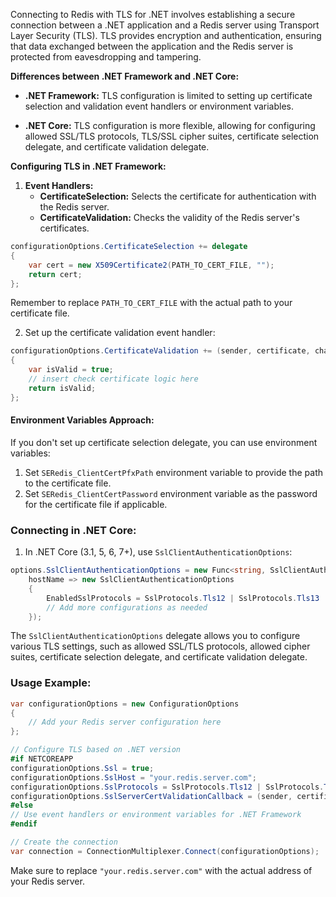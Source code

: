 Connecting to Redis with TLS for .NET involves establishing a secure connection between a .NET application and a Redis server using Transport Layer Security (TLS). TLS provides encryption and authentication, ensuring that data exchanged between the application and the Redis server is protected from eavesdropping and tampering.

**Differences between .NET Framework and .NET Core:**

- **.NET Framework:** TLS configuration is limited to setting up certificate selection and validation event handlers or environment variables.

- **.NET Core:** TLS configuration is more flexible, allowing for configuring allowed SSL/TLS protocols, TLS/SSL cipher suites, certificate selection delegate, and certificate validation delegate.

**Configuring TLS in .NET Framework:**

1. **Event Handlers:**
   - **CertificateSelection:** Selects the certificate for authentication with the Redis server.
   - **CertificateValidation:** Checks the validity of the Redis server's certificates.
 
```csharp
configurationOptions.CertificateSelection += delegate 
{
    var cert = new X509Certificate2(PATH_TO_CERT_FILE, "");
    return cert;
};
```
Remember to replace `PATH_TO_CERT_FILE` with the actual path to your certificate file.

2. Set up the certificate validation event handler:

```csharp
configurationOptions.CertificateValidation += (sender, certificate, chain, errors) =>
{
    var isValid = true;
    // insert check certificate logic here
    return isValid;
};
```

#### Environment Variables Approach:

If you don't set up certificate selection delegate, you can use environment variables:

1. Set `SERedis_ClientCertPfxPath` environment variable to provide the path to the certificate file.
2. Set `SERedis_ClientCertPassword` environment variable as the password for the certificate file if applicable.

### Connecting in .NET Core:

1. In .NET Core (3.1, 5, 6, 7+), use `SslClientAuthenticationOptions`:

```csharp
options.SslClientAuthenticationOptions = new Func<string, SslClientAuthenticationOptions>(
    hostName => new SslClientAuthenticationOptions
    {
        EnabledSslProtocols = SslProtocols.Tls12 | SslProtocols.Tls13
        // Add more configurations as needed
    });
```

The `SslClientAuthenticationOptions` delegate allows you to configure various TLS settings, such as allowed SSL/TLS protocols, allowed cipher suites, certificate selection delegate, and certificate validation delegate.

### Usage Example:

```csharp
var configurationOptions = new ConfigurationOptions
{
    // Add your Redis server configuration here
};

// Configure TLS based on .NET version
#if NETCOREAPP
configurationOptions.Ssl = true;
configurationOptions.SslHost = "your.redis.server.com";
configurationOptions.SslProtocols = SslProtocols.Tls12 | SslProtocols.Tls13;
configurationOptions.SslServerCertValidationCallback = (sender, certificate, chain, errors) => true;
#else
// Use event handlers or environment variables for .NET Framework
#endif

// Create the connection
var connection = ConnectionMultiplexer.Connect(configurationOptions);
```

Make sure to replace `"your.redis.server.com"` with the actual address of your Redis server.
